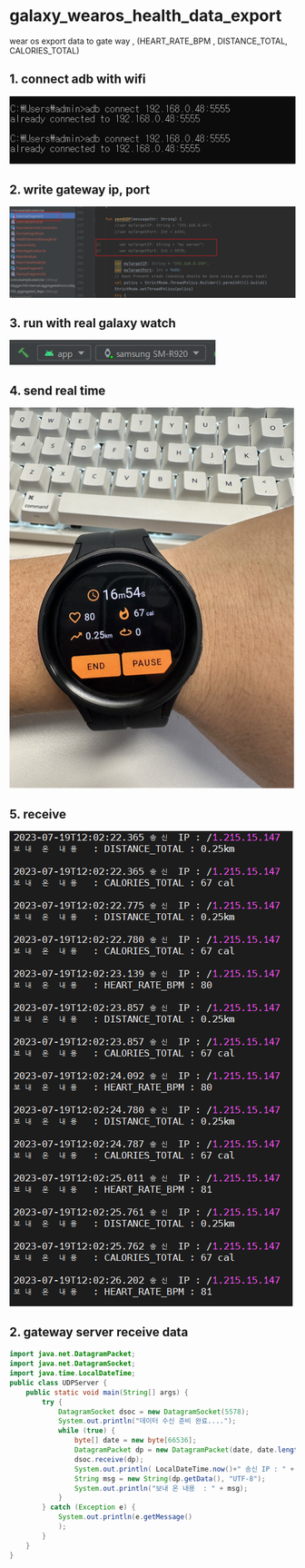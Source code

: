 # galaxy_wearos_health_data_export
wear os export  data to gate way , (HEART_RATE_BPM , DISTANCE_TOTAL, CALORIES_TOTAL)
## 1. connect adb with wifi

![img.png](img.png)

## 2. write gateway ip, port
![img_1.png](img_1.png)

## 3. run with real galaxy watch 
![img_2.png](img_2.png)

## 4. send real time
![img_5.png](img_5.png)

## 5. receive
![img_3.png](img_3.png)


## 2. gateway server receive data
```java
import java.net.DatagramPacket;
import java.net.DatagramSocket;
import java.time.LocalDateTime;
public class UDPServer {
    public static void main(String[] args) {
        try {
            DatagramSocket dsoc = new DatagramSocket(5578);
            System.out.println("데이터 수신 준비 완료....");
            while (true) {
                byte[] date = new byte[66536];
                DatagramPacket dp = new DatagramPacket(date, date.length);
                dsoc.receive(dp);
                System.out.println( LocalDateTime.now()+" 송신 IP : " + dp.getAddress());
                String msg = new String(dp.getData(), "UTF-8");
                System.out.println("보내 온 내용  : " + msg);
            }
        } catch (Exception e) {
            System.out.println(e.getMessage()
            );
        }
    }
}
```